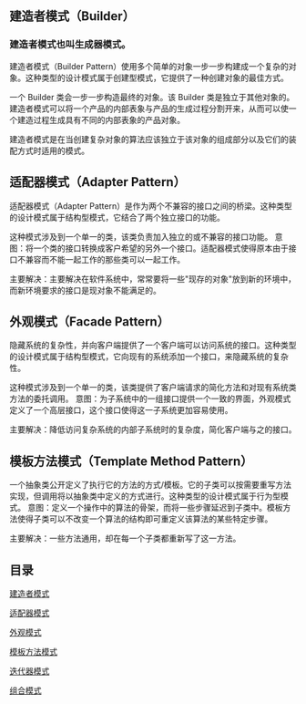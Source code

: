 ## 建造者模式（Builder）
### 建造者模式也叫生成器模式。
建造者模式（Builder Pattern）使用多个简单的对象一步一步构建成一个复杂的对象。这种类型的设计模式属于创建型模式，它提供了一种创建对象的最佳方式。

一个 Builder 类会一步一步构造最终的对象。该 Builder 类是独立于其他对象的。
建造者模式可以将一个产品的内部表象与产品的生成过程分割开来，从而可以使一个建造过程生成具有不同的内部表象的产品对象。

建造者模式是在当创建复杂对象的算法应该独立于该对象的组成部分以及它们的装配方式时适用的模式。 

## 适配器模式（Adapter Pattern）
适配器模式（Adapter Pattern）是作为两个不兼容的接口之间的桥梁。这种类型的设计模式属于结构型模式，它结合了两个独立接口的功能。

这种模式涉及到一个单一的类，该类负责加入独立的或不兼容的接口功能。
意图：将一个类的接口转换成客户希望的另外一个接口。适配器模式使得原本由于接口不兼容而不能一起工作的那些类可以一起工作。

主要解决：主要解决在软件系统中，常常要将一些"现存的对象"放到新的环境中，而新环境要求的接口是现对象不能满足的。

## 外观模式（Facade Pattern）
隐藏系统的复杂性，并向客户端提供了一个客户端可以访问系统的接口。这种类型的设计模式属于结构型模式，它向现有的系统添加一个接口，来隐藏系统的复杂性。

这种模式涉及到一个单一的类，该类提供了客户端请求的简化方法和对现有系统类方法的委托调用。
意图：为子系统中的一组接口提供一个一致的界面，外观模式定义了一个高层接口，这个接口使得这一子系统更加容易使用。

主要解决：降低访问复杂系统的内部子系统时的复杂度，简化客户端与之的接口。

## 模板方法模式（Template Method Pattern）
一个抽象类公开定义了执行它的方法的方式/模板。它的子类可以按需要重写方法实现，但调用将以抽象类中定义的方式进行。这种类型的设计模式属于行为型模式。
意图：定义一个操作中的算法的骨架，而将一些步骤延迟到子类中。模板方法使得子类可以不改变一个算法的结构即可重定义该算法的某些特定步骤。

主要解决：一些方法通用，却在每一个子类都重新写了这一方法。
## 目录
[建造者模式](https://github.com/appeondotnet/learning-design/tree/zhangguangjian/src/BuilderPattern)

[适配器模式](https://github.com/appeondotnet/learning-design/tree/zhangguangjian/src/Adapter)

[外观模式](https://github.com/appeondotnet/learning-design/tree/zhangguangjian/src/Facade)

[模板方法模式](https://github.com/appeondotnet/learning-design/tree/zhangguangjian/src/TemplateMethod)

[迭代器模式](https://github.com/appeondotnet/learning-design/tree/zhangguangjian/src/Iterator)

[组合模式](https://github.com/appeondotnet/learning-design/tree/zhangguangjian/src/Composite)

